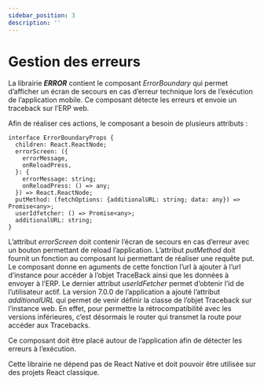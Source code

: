 ```yaml
---
sidebar_position: 3
description: ''
---
```


# Gestion des erreurs

La librairie **_ERROR_** contient le composant _ErrorBoundary_ qui permet d’afficher un écran de secours en cas d’erreur technique lors de l’exécution de l’application mobile. Ce composant détecte les erreurs et envoie un traceback sur l’ERP web.

Afin de réaliser ces actions, le composant a besoin de plusieurs attributs :

```tsx
interface ErrorBoundaryProps {
  children: React.ReactNode;
  errorScreen: ({
    errorMessage,
    onReloadPress,
  }: {
    errorMessage: string;
    onReloadPress: () => any;
  }) => React.ReactNode;
  putMethod: (fetchOptions: {additionalURL: string; data: any}) => Promise<any>;
  userIdfetcher: () => Promise<any>;
  additionalURL: string;
}
```

L’attribut _errorScreen_ doit contenir l’écran de secours en cas d’erreur avec un bouton permettant de reload l’application. L’attribut _putMethod_ doit fournit un fonction au composant lui permettant de réaliser une requête put. Le composant donne en aguments de cette fonction l’url à ajouter à l’url d’instance pour accéder à l’objet TraceBack ainsi que les données à envoyer à l’ERP. Le dernier attribut _userIdFetcher_ permet d’obtenir l’id de l’utilisateur actif. La version 7.0.0 de l’application a ajouté l’attribut _additionalURL_ qui permet de venir définir la classe de l’objet Traceback sur l’instance web. En effet, pour permettre la rétrocompatibilité avec les versions inférieures, c’est désormais le router qui transmet la route pour accéder aux Tracebacks.

Ce composant doit être placé autour de l’application afin de détecter les erreurs à l’exécution.

Cette librairie ne dépend pas de React Native et doit pouvoir être utilisée sur des projets React classique.
